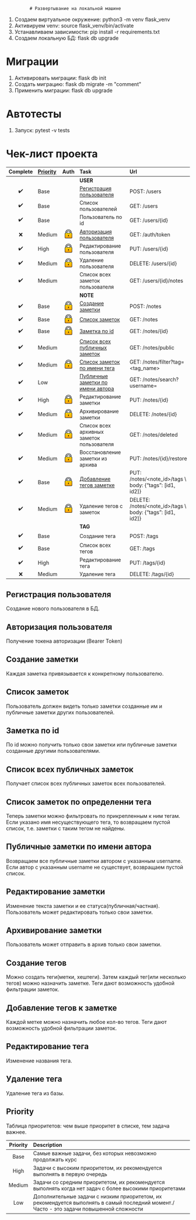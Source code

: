              # Развертывание на локальной машине

1. Создаем виртуальное окружение: python3 -m venv flask_venv
1. Активируем venv: source flask_venv/bin/activate
1. Устанавливаем зависимости: pip install -r requirements.txt
1. Создаем локальную БД: flask db upgrade

# Миграции

1. Активировать миграции: flask db init
1. Создать миграцию: flask db migrate -m "comment"
1. Применить миграции: flask db upgrade

# Автотесты

1. Запуск: pytest -v tests

# Чек-лист проекта

|      Complete      | [Priority](#Priority) |            Auth             | Task                                                                    | Url                                                        |
|:------------------:|:----------------------|:---------------------------:|:------------------------------------------------------------------------|:-----------------------------------------------------------|
|                    |                       |                             | **USER**                                                                |                                                            |
| :heavy_check_mark: | Base                  |                             | [Регистрация пользователя](#Регистрация-пользователя)                   | POST: /users                                               |
| :heavy_check_mark: | Base                  |                             | Список пользователей                                                    | GET: /users                                                |
| :heavy_check_mark: | Base                  |                             | Пользователь по id                                                      | GET: /users/{id}                                           |
|        :x:         | Medium                | ![fa-crown](icons/lock.png) | [Авторизация пользователя](#Авторизация-пользователя)                   | GET: /auth/token                                           |
| :heavy_check_mark: | High                  | ![fa-crown](icons/lock.png) | Редактирование пользователя                                             | PUT: /users/{id}                                           |
| :heavy_check_mark: | Medium                | ![fa-crown](icons/lock.png) | Удаление пользователя                                                   | DELETE: /users/{id}                                        |
| :heavy_check_mark: | Medium                |                             | Список всех заметок пользователя                                        | GET: /users/{id}/notes                                     |
|                    |                       |                             | **NOTE**                                                                |                                                            |
| :heavy_check_mark: | Base                  | ![fa-crown](icons/lock.png) | [Создание заметки](#Создание-заметки)                                   | POST: /notes                                               |
| :heavy_check_mark: | Base                  | ![fa-crown](icons/lock.png) | [Список заметок](#Список-заметок)                                       | GET: /notes                                                |
| :heavy_check_mark: | Base                  | ![fa-crown](icons/lock.png) | [Заметка по id](#Заметка-по-id)                                         | GET: /notes/{id}                                           |
| :heavy_check_mark: | Medium                |                             | [Список всех публичных заметок](#Список-всех-публичных-заметок)         | GET: /notes/public                                         |
| :heavy_check_mark: | Medium                | ![fa-crown](icons/lock.png) | [Список заметок по имени тега](#Список-заметок-по-определенни-тега)     | GET: /notes/filter?tag=<tag_name>                          |
| :heavy_check_mark: | Low                   |                             | [Публичные заметки по имени автора](#Публичные-заметки-по-имени-автора) | GET: /notes/search?username=<username>                     |
| :heavy_check_mark: | High                  | ![fa-crown](icons/lock.png) | Редактирование заметки                                                  | PUT: /notes/{id}                                           |
| :heavy_check_mark: | Medium                | ![fa-crown](icons/lock.png) | Архивирование заметки                                                   | DELETE: /notes/{id}                                        |
| :heavy_check_mark: | Medium                | ![fa-crown](icons/lock.png) | Список всех архивных заметок пользователя                               | GET: /notes/deleted                                        |
| :heavy_check_mark: | Medium                | ![fa-crown](icons/lock.png) | Восстановление заметки из архива                                        | PUT: /notes/{id}/restore                                   |
| :heavy_check_mark: | Base                  | ![fa-crown](icons/lock.png) | [Добавление тегов заметке](#-Добавление-тегов-к-заметке)                | PUT: /notes/<note_id>/tags \ body: {“tags”: [id1, id2]}    |
| :heavy_check_mark: | Medium                | ![fa-crown](icons/lock.png) | Удаление тегов с заметок                                                | DELETE: /notes/<note_id>/tags \ body: {“tags”: [id1, id2]} |
|                    |                       |                             | **TAG**                                                                 |                                                            |
| :heavy_check_mark: | Base                  |                             | Создание тега                                                           | POST: /tags                                                |
| :heavy_check_mark: | Base                  |                             | Список всех тегов                                                       | GET: /tags                                                 |
| :heavy_check_mark: | High                  |                             | Редактирование тега                                                     | PUT: /tags/{id}                                            |
|        :x:         | Medium                |                             | Удаление тега                                                           | DELETE: /tags/{id}                                         |

## Регистрация пользователя

Создание нового пользователя в БД.

## Авторизация пользователя

Получение токена авторизации (Bearer Token)

## Создание заметки

Каждая заметка привязывается к конкретному пользователю.

## Список заметок

Пользователь должен видеть только заметки созданные им и публичные заметки других пользователей.

## Заметка по id

По id можно получить только свои заметки или публичные заметки созданные другими пользователями.

## Список всех публичных заметок

Получает список всех публичных заметок всех пользователей.

## Список заметок по определенни тега

Теперь заметки можно фильтровать по прикрепленным к ним тегам. \
Если указано имя несуществующего тега, то возвращаем пустой список, т.е. заметки с таким тегом не найдены.

## Публичные заметки по имени автора

Возвращаем все публичные заметки автором с указанным username. \
Если автор с указанным username не существует, возвращаем пустой список.

## Редактирование заметки

Изменение текста заметки и ее статуса(публичная/частная). Пользователь может редактировать только свои заметки.

## Архивирование заметки

Пользователь может отправить в архив только свои заметки.

## Создание тегов

Можно создать теги(метки, хештеги). Затем каждый тег(или несколько тегов) можно назначить заметке. Теги дают возможность
удобной фильтрации заметок.

## Добавление тегов к заметке

Каждой метке можно назначить любое кол-во тегов.
Теги дают возможность удобной фильтрации заметок.

## Редактирование тега

Изменение названия тега.

## Удаление тега

Удаление тега из базы.

## Priority

Таблица приоритетов: чем выше приоритет в списке, тем задача важнее.

| Priority | Description                                                                                                                               | 
|:--------:|:------------------------------------------------------------------------------------------------------------------------------------------|
|   Base   | Самые важные задачи, без которых невозможно продолжать курс                                                                               |
|   High   | Задачи с высоким приоритетом, их рекомендуется выполнять в первую очередь                                                                 |
|  Medium  | Задачи со средним приоритетом, их рекомендуется выполнять когда нет задач с более высокими приоритетами                                   |
|   Low    | Дополнительные задачи с низким приоритетом, их рекомендуется выполнять в самый последний момент./ Часто - это задачи повышенной сложности |